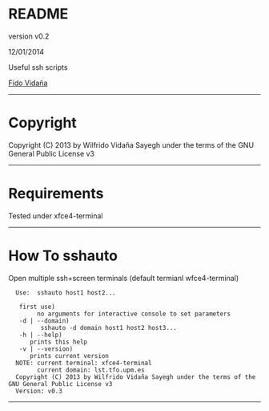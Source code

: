 # README
version v0.2

12/01/2014

Useful ssh scripts

[Fido Vidaña](http://www.fidomenal.com)

******
# Copyright
Copyright (C) 2013 by Wilfrido Vidaña Sayegh under the terms of the GNU General Public License v3

******
# Requirements
Tested under xfce4-terminal

******
# How To sshauto

Open multiple ssh+screen terminals (default termianl wfce4-terminal)
```
  Use:	sshauto host1 host2...

   first use)
        no arguments for interactive console to set parameters
   -d | --domain)
         sshauto -d domain host1 host2 host3...
   -h | --help)
      prints this help
   -v | --version)
      prints current version
  NOTE: current terminal: xfce4-terminal
        current domain: lst.tfo.upm.es
  Copyright (C) 2013 by Wilfrido Vidaña Sayegh under the terms of the GNU General Public License v3
  Version: v0.3

```
******
